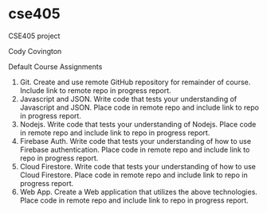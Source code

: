 # cse405
CSE405 project

Cody Covington

Default Course Assignments

1. Git. Create and use remote GitHub repository for remainder of course. Include link to remote repo in progress report.
2. Javascript and JSON. Write code that tests your understanding of Javascript and JSON. Place code in remote repo and include link to repo in progress report.
3. Nodejs. Write code that tests your understanding of Nodejs. Place code in remote repo and include link to repo in progress report.
4. Firebase Auth. Write code that tests your understanding of how to use Firebase authentication. Place code in remote repo and include link to repo in progress report.
5. Cloud Firestore. Write code that tests your understanding of how to use Cloud Firestore. Place code in remote repo and include link to repo in progress report.
6. Web App. Create a Web application that utilizes the above technologies. Place code in remote repo and include link to repo in progress report.
